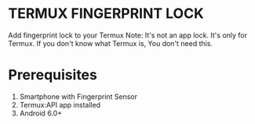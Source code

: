 # TERMUX FINGERPRINT LOCK
Add fingerprint lock to your Termux
Note: It's not an app lock. It's only for Termux.
      If you don't know what Termux is, You don't need this.

# Prerequisites
1. Smartphone with Fingerprint Sensor
2. Termux:API app installed
3. Android 6.0+
